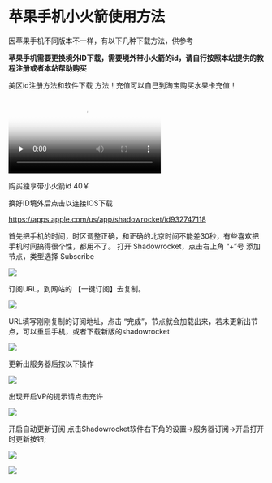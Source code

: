 # 苹果手机小火箭使用方法


因苹果手机不同版本不一样，有以下几种下载方法，供参考

**苹果手机需要更换境外ID下载，需要境外带小火箭的id，请自行按照本站提供的教程注册或者本站帮助购买**


美区id注册方法和软件下载 方法！充值可以自己到淘宝购买水果卡充值！


<video id="video" controls="" preload="none" poster="封面"><source id="mp4" src="http://124.223.202.199/appleidreg.mp4" type="video/mp4"></videos>



购买独享带小火箭id  40￥

换好ID境外后点击以连接IOS下载

https://apps.apple.com/us/app/shadowrocket/id932747118

首先把手机的时间，时区调整正确，和正确的北京时间不能差30秒，有些喜欢把手机时间搞得很个性，都用不了。
打开 Shadowrocket，点击右上角 “+”号 添加节点，类型选择 Subscribe


![](https://btflycloud.oss-cn-hongkong.aliyuncs.com/images/ios/1.jpg)



订阅URL，到网站的 【一键订阅】去复制。

![](https://btflycloud.oss-cn-hongkong.aliyuncs.com/images/ios/shadow.jpg)


URL填写刚刚复制的订阅地址，点击 “完成”，节点就会加载出来，若未更新出节点，可以重启手机，或者下载新版的shadowrocket


![](https://btflycloud.oss-cn-hongkong.aliyuncs.com/images/ios/2.jpg)


更新出服务器后按以下操作

![](https://btflycloud.oss-cn-hongkong.aliyuncs.com/images/ios/4.png)


出现开启VP的提示请点击充许

![](https://btflycloud.oss-cn-hongkong.aliyuncs.com/images/ios/6.png)


开启自动更新订阅
点击Shadowrocket软件右下角的设置->服务器订阅->开启打开时更新按钮;

![](https://btflycloud.oss-cn-hongkong.aliyuncs.com/images/ios/4.jpg)

![](https://btflycloud.oss-cn-hongkong.aliyuncs.com/images/ios/5.jpg)